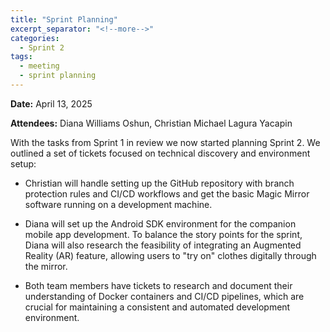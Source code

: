 ```yaml
---
title: "Sprint Planning"
excerpt_separator: "<!--more-->"
categories:
  - Sprint 2
tags:
  - meeting
  - sprint planning
---
```


**Date:** April 13, 2025
<!--more-->

**Attendees:** Diana Williams Oshun, Christian Michael Lagura Yacapin
<!--more-->

With the tasks from Sprint 1 in review we now started planning Sprint 2. We outlined a set of tickets focused on technical discovery and environment setup:
<!--more-->

- Christian will handle setting up the GitHub repository with branch protection rules and CI/CD workflows and get the basic Magic Mirror software running on a development machine.
<!--more-->

- Diana will set up the Android SDK environment for the companion mobile app development. To balance the story points for the sprint, Diana will also research the feasibility of integrating an Augmented Reality (AR) feature, allowing users to "try on" clothes digitally through the mirror.
<!--more-->

- Both team members have tickets to research and document their understanding of Docker containers and CI/CD pipelines, which are crucial for maintaining a consistent and automated development environment.


